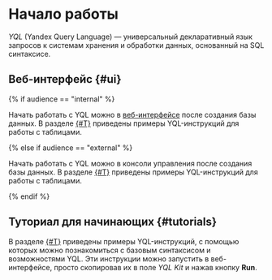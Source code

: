 # Начало работы

*YQL* (Yandex Query Language) — универсальный декларативный язык запросов к системам хранения и обработки данных, основанный на SQL синтаксисе.

## Веб-интерфейс {#ui}

{% if audience == "internal" %}

Начать работать с YQL можно в [веб-интерфейсе](https://yql.yandex-team.ru/Tutorial/ydb_01_Create_demo_tables) после создания базы данных. В разделе [{#T}](../../quickstart.md#replace-data) приведены примеры YQL-инструкций для работы с таблицами.

{% else if audience == "external" %}

Начать работать с YQL можно в консоли управления после создания базы данных. В разделе [{#T}](../../quickstart.md#replace-data) приведены примеры YQL-инструкций для работы с таблицами.

{% endif %}

## Туториал для начинающих {#tutorials}

В разделе [{#T}](../tutorial/01_Create_demo_tables.md) приведены примеры YQL-инструкций, с помощью которых можно познакомиться с базовым синтаксисом и возможностями YQL. Эти инструкции можно запустить в веб-интерфейсе, просто скопировав их в поле *YQL Kit* и нажав кнопку **Run**.